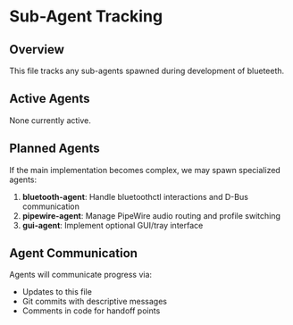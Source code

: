 # Sub-Agent Tracking

## Overview
This file tracks any sub-agents spawned during development of blueteeth.

## Active Agents
None currently active.

## Planned Agents
If the main implementation becomes complex, we may spawn specialized agents:

1. **bluetooth-agent**: Handle bluetoothctl interactions and D-Bus communication
2. **pipewire-agent**: Manage PipeWire audio routing and profile switching
3. **gui-agent**: Implement optional GUI/tray interface

## Agent Communication
Agents will communicate progress via:
- Updates to this file
- Git commits with descriptive messages
- Comments in code for handoff points